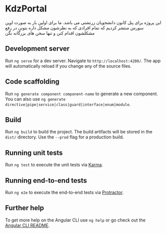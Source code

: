 # KdzPortal
این پروژه برای پنل کانون دانشجویان زرتشتی می باشد. ما برای اولین بار به صورت اوپن سورس منتشر کردیم که تمام افرادی که به نظرشون مشکل داره بتونن در رفع مشکلشون اقدام کنن و تنها سخن های بزرگانه نگن

## Development server

Run `ng serve` for a dev server. Navigate to `http://localhost:4200/`. The app will automatically reload if you change any of the source files.

## Code scaffolding

Run `ng generate component component-name` to generate a new component. You can also use `ng generate directive|pipe|service|class|guard|interface|enum|module`.

## Build

Run `ng build` to build the project. The build artifacts will be stored in the `dist/` directory. Use the `--prod` flag for a production build.

## Running unit tests

Run `ng test` to execute the unit tests via [Karma](https://karma-runner.github.io).

## Running end-to-end tests

Run `ng e2e` to execute the end-to-end tests via [Protractor](http://www.protractortest.org/).

## Further help

To get more help on the Angular CLI use `ng help` or go check out the [Angular CLI README](https://github.com/angular/angular-cli/blob/master/README.md).
